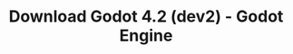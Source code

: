 ---
# Generated by /tools/generators/src/download_archive_generator !!! do not edit by hand !!!
title: 'Download Godot 4.2 (dev2) - Godot Engine'
type: 'download/archive'
name: '4.2'
flavor: 'dev2'
release_date: '2023-07-28T03:00:00-00:00'
release_notes: 'article/dev-snapshot-godot-4-2-dev-2/'
primaryPlatforms:
  - 'android.apk'
  - 'linux.64'
  - 'macos.universal'
  - 'windows.64'
  - 'web'
  - 'templates'
links:
  android.apk:
    name: 'android.apk'
    title: 'Android'
    caption: 'Universal APK (ARM64 + ARMv7 + x86_64 + x86)'
    tags:
      - 'APK download'
      - 'ARM64/v7'
      - 'x86 (64 & 32 bit)'
    hosts:
      github_builds:
        regular: 'https://github.com/godotengine/godot-builds/releases/download/4.2-dev2/Godot_v4.2-dev2_android_editor.apk'
        mono: '#'
      github:
        regular: 'https://github.com/godotengine/godot/releases/download/4.2-dev2/Godot_v4.2-dev2_android_editor.apk'
        mono: '#'
  linux.64:
    name: 'linux.64'
    title: 'Linux'
    caption: 'Standard (x86_64)'
    tags:
      - '64 bit'
    hosts:
      github_builds:
        regular: 'https://github.com/godotengine/godot-builds/releases/download/4.2-dev2/Godot_v4.2-dev2_linux.x86_64.zip'
        mono: 'https://github.com/godotengine/godot-builds/releases/download/4.2-dev2/Godot_v4.2-dev2_mono_linux_x86_64.zip'
      github:
        regular: 'https://github.com/godotengine/godot/releases/download/4.2-dev2/Godot_v4.2-dev2_linux.x86_64.zip'
        mono: 'https://github.com/godotengine/godot/releases/download/4.2-dev2/Godot_v4.2-dev2_mono_linux_x86_64.zip'
  macos.universal:
    name: 'macos.universal'
    title: 'macOS'
    caption: 'Universal (x86_64 + Apple Silicon)'
    tags:
      - 'Intel/Apple Silicon'
      - '64 bit'
    hosts:
      github_builds:
        regular: 'https://github.com/godotengine/godot-builds/releases/download/4.2-dev2/Godot_v4.2-dev2_macos.universal.zip'
        mono: 'https://github.com/godotengine/godot-builds/releases/download/4.2-dev2/Godot_v4.2-dev2_mono_macos.universal.zip'
      github:
        regular: 'https://github.com/godotengine/godot/releases/download/4.2-dev2/Godot_v4.2-dev2_macos.universal.zip'
        mono: 'https://github.com/godotengine/godot/releases/download/4.2-dev2/Godot_v4.2-dev2_mono_macos.universal.zip'
  windows.64:
    name: 'windows.64'
    title: 'Windows'
    caption: 'Standard (x86_64)'
    tags:
      - '64 bit'
    hosts:
      github_builds:
        regular: 'https://github.com/godotengine/godot-builds/releases/download/4.2-dev2/Godot_v4.2-dev2_win64.exe.zip'
        mono: 'https://github.com/godotengine/godot-builds/releases/download/4.2-dev2/Godot_v4.2-dev2_mono_win64.zip'
      github:
        regular: 'https://github.com/godotengine/godot/releases/download/4.2-dev2/Godot_v4.2-dev2_win64.exe.zip'
        mono: 'https://github.com/godotengine/godot/releases/download/4.2-dev2/Godot_v4.2-dev2_mono_win64.zip'
  web:
    name: 'web'
    title: 'Web editor'
    caption: ''
    tags:
      - 'Self-hosted'
      - 'Cross-platform'
    hosts:
      github_builds:
        regular: 'https://github.com/godotengine/godot-builds/releases/download/4.2-dev2/Godot_v4.2-dev2_web_editor.zip'
        mono: '#'
      github:
        regular: 'https://github.com/godotengine/godot/releases/download/4.2-dev2/Godot_v4.2-dev2_web_editor.zip'
        mono: '#'
  linux.arm64:
    name: 'linux.arm64'
    title: 'Linux'
    caption: 'Standard (ARM64)'
    tags:
      - 'ARM64'
      - '64 bit'
    hosts:
      github_builds:
        regular: 'https://github.com/godotengine/godot-builds/releases/download/4.2-dev2/Godot_v4.2-dev2_linux.arm64.zip'
        mono: 'https://github.com/godotengine/godot-builds/releases/download/4.2-dev2/Godot_v4.2-dev2_mono_linux_arm64.zip'
      github:
        regular: 'https://github.com/godotengine/godot/releases/download/4.2-dev2/Godot_v4.2-dev2_linux.arm64.zip'
        mono: 'https://github.com/godotengine/godot/releases/download/4.2-dev2/Godot_v4.2-dev2_mono_linux_arm64.zip'
  linux.32:
    name: 'linux.32'
    title: 'Linux'
    caption: 'Standard (x86)'
    tags:
      - '32 bit'
    hosts:
      github_builds:
        regular: 'https://github.com/godotengine/godot-builds/releases/download/4.2-dev2/Godot_v4.2-dev2_linux.x86_32.zip'
        mono: 'https://github.com/godotengine/godot-builds/releases/download/4.2-dev2/Godot_v4.2-dev2_mono_linux_x86_32.zip'
      github:
        regular: 'https://github.com/godotengine/godot/releases/download/4.2-dev2/Godot_v4.2-dev2_linux.x86_32.zip'
        mono: 'https://github.com/godotengine/godot/releases/download/4.2-dev2/Godot_v4.2-dev2_mono_linux_x86_32.zip'
  linux.arm32:
    name: 'linux.arm32'
    title: 'Linux'
    caption: 'Standard (ARM32)'
    tags:
      - 'ARM32'
      - '32 bit'
    hosts:
      github_builds:
        regular: 'https://github.com/godotengine/godot-builds/releases/download/4.2-dev2/Godot_v4.2-dev2_linux.arm32.zip'
        mono: 'https://github.com/godotengine/godot-builds/releases/download/4.2-dev2/Godot_v4.2-dev2_mono_linux_arm32.zip'
      github:
        regular: 'https://github.com/godotengine/godot/releases/download/4.2-dev2/Godot_v4.2-dev2_linux.arm32.zip'
        mono: 'https://github.com/godotengine/godot/releases/download/4.2-dev2/Godot_v4.2-dev2_mono_linux_arm32.zip'
  windows.32:
    name: 'windows.32'
    title: 'Windows'
    caption: 'Standard (x86)'
    tags:
      - '32 bit'
    hosts:
      github_builds:
        regular: 'https://github.com/godotengine/godot-builds/releases/download/4.2-dev2/Godot_v4.2-dev2_win32.exe.zip'
        mono: 'https://github.com/godotengine/godot-builds/releases/download/4.2-dev2/Godot_v4.2-dev2_mono_win32.zip'
      github:
        regular: 'https://github.com/godotengine/godot/releases/download/4.2-dev2/Godot_v4.2-dev2_win32.exe.zip'
        mono: 'https://github.com/godotengine/godot/releases/download/4.2-dev2/Godot_v4.2-dev2_mono_win32.zip'
  aar_library:
    name: 'aar_library'
    title: 'AAR library'
    caption: ''
    tags:
      - 'Android plugins'
      - 'Java'
      - 'Kotlin'
    hosts:
      github_builds:
        regular: 'https://github.com/godotengine/godot-builds/releases/download/4.2-dev2/godot-lib.4.2.dev2.template_release.aar'
        mono: '#'
      github:
        regular: 'https://github.com/godotengine/godot/releases/download/4.2-dev2/godot-lib.4.2.dev2.template_release.aar'
        mono: '#'
  templates:
    name: 'templates'
    title: 'Export templates'
    caption: ''
    tags:
      - 'Used to export your games to all supported platforms'
    hosts:
      github_builds:
        regular: 'https://github.com/godotengine/godot-builds/releases/download/4.2-dev2/Godot_v4.2-dev2_export_templates.tpz'
        mono: 'https://github.com/godotengine/godot-builds/releases/download/4.2-dev2/Godot_v4.2-dev2_mono_export_templates.tpz'
      github:
        regular: 'https://github.com/godotengine/godot/releases/download/4.2-dev2/Godot_v4.2-dev2_export_templates.tpz'
        mono: 'https://github.com/godotengine/godot/releases/download/4.2-dev2/Godot_v4.2-dev2_mono_export_templates.tpz'
---